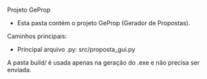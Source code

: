 Projeto GeProp

- Esta pasta contém o projeto GeProp (Gerador de Propostas).

Caminhos principais:
- Principal arquivo .py: src/proposta_gui.py

A pasta build/ é usada apenas na geração do .exe e não precisa ser enviada.
